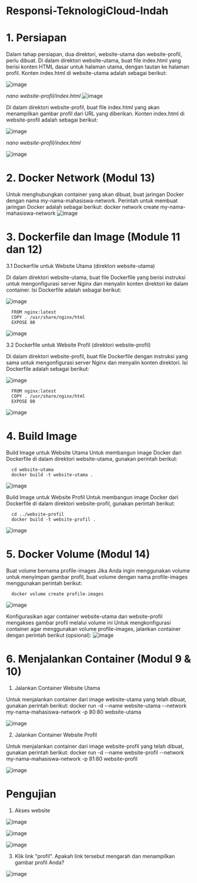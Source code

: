 # Responsi-TeknologiCloud-Indah

# 1. Persiapan 
Dalam tahap persiapan, dua direktori, website-utama dan website-profil, perlu dibuat. Di dalam direktori website-utama, buat file index.html yang berisi konten HTML dasar untuk halaman utama, dengan tautan ke halaman profil. Konten index.html di website-utama adalah sebagai berikut:

![image](https://github.com/dwiindahh/Responsi-TeknologiCloud-Indah/assets/126337792/feb6f903-9a14-4ca1-b6a9-da3ac9aa538e)

_nano website-profil/index.html_
![image](https://github.com/dwiindahh/Responsi-TeknologiCloud-Indah/assets/126337792/517f919f-44a3-4b8a-b885-856a2f091cc2)


Di dalam direktori website-profil, buat file index.html yang akan menampilkan gambar profil dari URL yang diberikan. Konten index.html di website-profil adalah sebagai berikut:

![image](https://github.com/dwiindahh/Responsi-TeknologiCloud-Indah/assets/126337792/891f1757-c524-471c-9639-8f6095858960)

_nano website-profil/index.html_

![image](https://github.com/dwiindahh/Responsi-TeknologiCloud-Indah/assets/126337792/e222ddc7-91c2-4cd0-83e1-cdffe1674264)


# 2. Docker Network (Modul 13) 
Untuk menghubungkan container yang akan dibuat, buat jaringan Docker dengan nama my-nama-mahasiswa-network. Perintah untuk membuat jaringan Docker adalah sebagai berikut:
docker network create my-nama-mahasiswa-network
![image](https://github.com/dwiindahh/Responsi-TeknologiCloud-Indah/assets/126337792/8bc8fffd-9443-4b97-b22e-bac09b1f42fe)

# 3. Dockerfile dan Image (Module 11 dan 12) 
3.1 Dockerfile untuk Website Utama (direktori website-utama)
  
Di dalam direktori website-utama, buat file Dockerfile yang berisi instruksi untuk mengonfigurasi server Nginx dan menyalin konten direktori ke dalam container. Isi Dockerfile adalah sebagai berikut:

![image](https://github.com/dwiindahh/Responsi-TeknologiCloud-Indah/assets/126337792/47cf3249-4098-40e6-a896-90d2e2166d51)


      FROM nginx:latest
      COPY . /usr/share/nginx/html
      EXPOSE 80

![image](https://github.com/dwiindahh/Responsi-TeknologiCloud-Indah/assets/126337792/1f5755d4-c623-478a-b6a9-d91ea946f3d6)

3.2 Dockerfile untuk Website Profil (direktori website-profil)
  
Di dalam direktori website-profil, buat file Dockerfile dengan instruksi yang sama untuk mengonfigurasi server Nginx dan menyalin konten direktori. Isi Dockerfile adalah sebagai berikut:

![image](https://github.com/dwiindahh/Responsi-TeknologiCloud-Indah/assets/126337792/a8199311-293f-45b7-b22e-8d4624d47a48)



      FROM nginx:latest
      COPY . /usr/share/nginx/html
      EXPOSE 80

![image](https://github.com/dwiindahh/Responsi-TeknologiCloud-Indah/assets/126337792/069174a5-28ac-482e-b6f6-f9433b47d424)


# 4. Build Image 
Build Image untuk Website Utama
Untuk membangun image Docker dari Dockerfile di dalam direktori website-utama, gunakan perintah berikut:

      cd website-utama
      docker build -t website-utama .

![image](https://github.com/dwiindahh/Responsi-TeknologiCloud-Indah/assets/126337792/f999ff7c-022a-4719-ae85-5763870c071c)


Build Image untuk Website Profil
Untuk membangun image Docker dari Dockerfile di dalam direktori website-profil, gunakan perintah berikut:

      cd ../website-profil
      docker build -t website-profil .

![image](https://github.com/dwiindahh/Responsi-TeknologiCloud-Indah/assets/126337792/887c7ace-3df4-4b9c-8552-8336e9067808)


# 5. Docker Volume (Modul 14) 
Buat volume bernama profile-images
Jika Anda ingin menggunakan volume untuk menyimpan gambar profil, buat volume dengan nama profile-images menggunakan perintah berikut:

      docker volume create profile-images

![image](https://github.com/dwiindahh/Responsi-TeknologiCloud-Indah/assets/126337792/73322e21-8831-46f9-a336-ef3d8e7f7237)

Konfigurasikan agar container website-utama dan website-profil mengakses gambar profil melalui volume ini
Untuk mengkonfigurasi container agar menggunakan volume profile-images, jalankan container dengan perintah berikut (opsional):
![image](https://github.com/dwiindahh/Responsi-TeknologiCloud-Indah/assets/126337792/7c2088ed-57dc-464e-8f9f-2553a6643c50)


# 6. Menjalankan Container (Modul 9 & 10)
1. Jalankan Container Website Utama

Untuk menjalankan container dari image website-utama yang telah dibuat, gunakan perintah berikut:
      docker run -d --name website-utama --network my-nama-mahasiswa-network -p 80:80 website-utama

![image](https://github.com/dwiindahh/Responsi-TeknologiCloud-Indah/assets/126337792/a2655d96-1436-4e61-8278-38661523756e)


2. Jalankan Container Website Profil

Untuk menjalankan container dari image website-profil yang telah dibuat, gunakan perintah berikut:
      docker run -d --name website-profil --network my-nama-mahasiswa-network -p 81:80 website-profil

![image](https://github.com/dwiindahh/Responsi-TeknologiCloud-Indah/assets/126337792/96551f2e-54c3-4345-b06b-61eb0e05fbfa)

# Pengujian
1. Akses website
   
![image](https://github.com/dwiindahh/Responsi-TeknologiCloud-Indah/assets/126337792/88eaf32c-6c22-4513-9125-bbabd4a2a903)

![image](https://github.com/dwiindahh/Responsi-TeknologiCloud-Indah/assets/126337792/72e85038-6e80-4bb8-88bb-de89a5922be0)

![image](https://github.com/dwiindahh/Responsi-TeknologiCloud-Indah/assets/126337792/489f2319-ab6c-4abc-8e99-959e1a7b9eb9)

   
3. Klik link "profil". Apakah link tersebut mengarah dan menampilkan gambar profil Anda?

![image](https://github.com/dwiindahh/Responsi-TeknologiCloud-Indah/assets/126337792/04123827-aed4-441a-89de-75db90aad72b)

